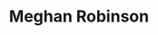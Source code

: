 ---
title: "Meghan Robinson"
presenter_id: meghan_robinson
layout: member_all_presentations
permalink: /member_full_publications/:presenter_id/
---